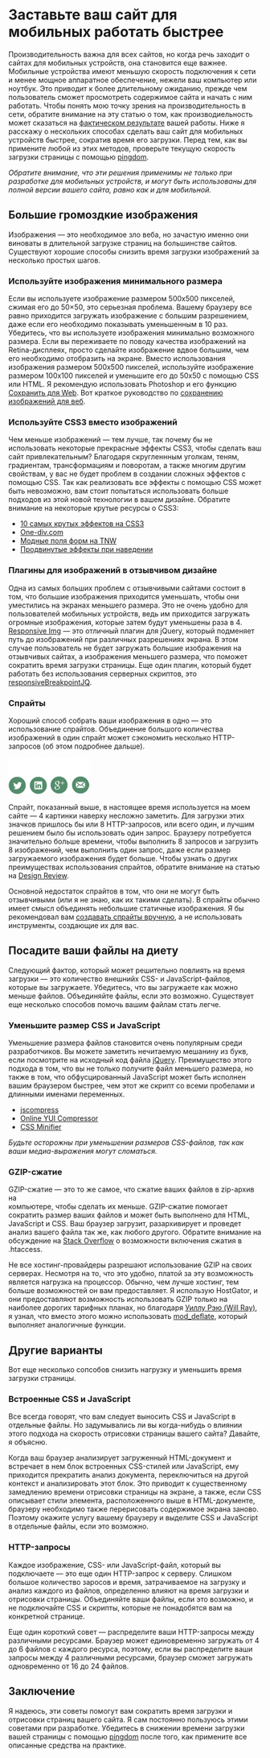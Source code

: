 # Заставьте ваш сайт для мобильных работать быстрее

Производительность важна для всех сайтов, но когда речь заходит о сайтах для 
мобильных устройств, она становится еще важнее. Мобильные устройства имеют 
меньшую скорость подключения к сети и менее мощное аппаратное обеспечение, 
нежели ваш компьютер или ноутбук. Это приводит к более длительному ожиданию, 
прежде чем пользователь сможет просмотреть содержимое сайта и начать с ним 
работать. Чтобы понять мою точку зрения на производительность в сети, обратите 
внимание на эту статью о том, как производиельность может сказаться на 
[фактическом результате][0] вашей работы. Ниже я расскажу о нескольких 
способах сделать ваш сайт для мобильных устройств быстрее, сократив время его 
загрузки. Перед тем, как вы примените любой из этих методов, проверьте текущую 
скорость загрузки страницы с помощью [pingdom][1].

*Обратите внимание, что эти решения применимы не только при разработке для 
мобильных устройств, и могут быть использованы для полной версии вашего сайта, 
равно как и для мобильной.*

## Большие громоздкие изображения

Изображения — это необходимое зло веба, но зачастую именно они виноваты в 
длительной загрузке страниц на большинстве сайтов. Существуют хорошие способы 
снизить время загрузки изображений за несколько простых шагов.

### Используйте изображения минимального размера

Если вы используете изображение размером 500х500 пикселей, сжимая его до 
50×50, это серьезная проблема. Вашему браузеру все равно приходится загружать 
изображение с большим разрешением, даже если его необходимо показывать 
уменьшенным в 10 раз. Убедитесь, что вы используете изображения минимально 
возможного размера. Если вы переживаете по поводу качества изображений на 
Retina-дисплеях, просто сделайте изображение вдвое большим, чем его необходимо 
отобразить на экране. Вместо использования изображения размером 500х500 
пикселей, используйте изображение размером 100х100 пикселей и уменьшите его до 
50х50 с помощью CSS или HTML. Я рекомендую использовать Photoshop и его 
функцию [Сохранить для Web][18]. Вот краткое руководство по 
[сохранению изображений для веб][2].

### Используйте CSS3 вместо изображений

Чем меньше изображений — тем лучше, так почему бы не использовать некоторые 
прекрасные эффекты CSS3, чтобы сделать ваш сайт привлекательным? Благодаря 
скругленнным уголкам, теням, градиентам, трансформациям и поворотам, а также 
многим другим свойствам, у вас не будет проблем в создании сложных эффектов с 
помощью CSS. Так как реализовать все эффекты с помощью CSS может быть 
невозможно, вам стоит попытаться использовать больше подходов из этой новой 
технологии в вашем дизайне. Обратите внимание на некоторые крутые ресурсы о 
CSS3:

* [10 самых крутых эффектов на CSS3][3]
* [One-div.com][4]
* [Модные поля форм на TNW][5]
* [Продвинутые эффекты при наведении][6]

### Плагины для изображений в отзывчивом дизайне

Одна из самых больших проблем с отзывчивыми сайтами состоит в том, что большие 
изображения приходится уменьшать, чтобы они уместились на экранах меньшего 
размера. Это не очень удобно для пользователей мобильных устройств, ведь им 
приходится загружать огромные изображения, которые затем будут уменьшены раза 
в 4. [Responsive Img][7] — это отличный плагин для jQuery, который подменяет 
путь до изображений при различных разрешениях экрана. В этом случае 
пользователь не будет загружать большие изображения на отзывчивых сайтах, а 
изображения меньшего размера, что поможет сократить время загрузки страницы. 
Еще один плагин, который будет работать без использования серверных скриптов, 
это [responsiveBreakpointJQ][8].

### Спрайты

Хороший способ собрать ваши изображения в одно — это использование спрайтов. 
Объединение большого количества изображений в один спрайт может сэкономить 
несколько HTTP-запросов (об этом подробнее дальше).

![Спрайт с иконками социальных сетей][Рисунок 1]

Спрайт, показанный выше, в настоящее время используется на моем сайте — 4 
картинки наверху несложно заметить. Для загрузки этих значков пришлось бы или 
8 HTTP-запросов, или всего один, и лучшим решением было бы использовать один 
запрос. Браузеру потребуется значительно больше времени, чтобы выполнить 8 
запросов и загрузить 8 изображений, чем выполнить один запрос, даже если 
размер загружаемого изображения будет больше. Чтобы узнать о других 
преимуществах использования спрайтов, обратите внимание на статью на 
[Design Review][9].

Основной недостаток спрайтов в том, что они не могут быть отзывчивыми (или я 
не знаю, как их такими сделать). В спрайты обычно имеет смысл объединять 
небольшие статичные изображения. Я бы рекомендовал вам [создавать спрайты 
вручную][10], а не использовать инструменты, создающие их для вас.

## Посадите ваши файлы на диету

Следующий фактор, который может решительно повлиять на время загрузки — это 
количество внешнийх CSS- и JavaScript-файлов, которые вы загружаете. 
Убедитесь, что вы загружаете как можно меньше файлов. Объединяйте файлы, если 
это возможно. Существует еще несколько способов помочь вашим файлам стать 
легче.

### Уменьшите размер CSS и JavaScript

Уменьшение размера файлов становится очень популярным среди разработчиков. Вы 
можете заметить нечитаемую мешанину из букв, если посмотрите на исходный код 
файла [jQuery][11]. Преимущество этого подхода в том, что вы не только 
получите файл меньшего размера, но также в том, что обфусцированный JavaScript 
может быть исполнен вашим браузером быстрее, чем этот же скрипт со всеми 
пробелами и длинными именами переменных.

* [jscompress][12]
* [Online YUI Compressor][13]
* [CSS Minifier][14]

*Будьте осторожны при уменьшении размеров CSS-файлов, так как ваши медиа-выражения могут сломаться.*

### GZIP-сжатие

GZIP-сжатие — это то же самое, что сжатие ваших файлов в zip-архив на  
компьютере, чтобы сделать их меньше. GZIP-сжатие помогает сократить размер 
ваших файлов и может быть выполнено для HTML, JavaScript и CSS. Ваш браузер 
загрузит, разархивирует и проведет анализ вашего файла так же, как любого 
другого. Обратите внимание на обсуждение на [Stack Overflow][15] о возможности 
включения сжатия в .htaccess.

Не все хостинг-провайдеры разрешают использование GZIP на своих серверах. 
Несмотря на то, что это удобно, платой за эту возможность является нагрузка на 
процессор. Обычно, чем лучше хостинг, тем больше возможностей он вам 
предоставляет. Я использую HostGator, и они предоставляют возможность 
использовать GZIP только на наиболее дорогих тарифных планах, но благодаря 
[Уиллу Рэю (Will Ray)][16], я узнал, что вместо этого можно использовать 
[mod_deflate][17], который выполняет аналогичные функции.

## Другие варианты

Вот еще несколько сопсобов снизить нагрузку и уменьшить время загрузки 
страницы.

### Встроенные CSS и JavaScript

Все всегда говорят, что вам следует выносить CSS и JavaScript в отдельные 
файлы. Но задумывались ли вы когда-нибудь о влиянии этого подхода на скорость 
отрисовки страницы вашего сайта? Давайте, я объясню.

Когда ваш браузер анализирует загруженный HTML-документ и встречает в нем блок 
встроенных CSS-стилей или JavaScript, ему приходится прекратить анализ 
документа, переключиться на другой контекст и анализировать этот блок. Это 
приводит к существенному замедлению времени отрисовки страницы на экране, а 
также, если CSS описывает стили элемента, расположенного выше в 
HTML-документе, браузеру необходимо также перерисовать содержимое экрана 
заново. Поэтому окажите услугу вашему браузеру и выделите CSS и JavaScript в 
отдельные файлы, если это возможно.

### HTTP-запросы

Каждое изображение, CSS- или JavaScript-файл, который вы подключаете — это еще 
один HTTP-запрос к серверу. Слишком большое количество заросов и время, 
затрачиваемое на загрузку и анализ каждого из файлов, определенно влияют на 
время загрузки и отрисовки страницы. Объединяйте ваши файлы, если это 
возможно, и не подключайте CSS и скрипты, которые не понадобятся вам на 
конкретной странице.

Еще один короткий совет — распределите ваши HTTP-запросы между различными 
ресурсами. Браузер может единовременно загружать от 4 до 6 файлов с каждого 
ресурса, поэтому, если вы распределите ваши запросы между 4 различными 
ресурсами, браузер сможет загружать одновременно от 16 до 24 файлов.

## Заключение

Я надеюсь, эти советы помогут вам сократить время загрузки и отрисовки страниц 
вашего сайта. Я сам постоянно пользуюсь этими советами при разработке. 
Убедитесь в снижении времени загрузки вашей страницы с помощью [pingdom][1] 
после того, как примените все описанные средства на практике.

[0]: http://blog.kissmetrics.com/loading-time/
[1]: http://tools.pingdom.com/fpt/
[2]: http://sixrevisions.com/web_design/comprehensive-guide-saving-images-for-web/
[3]: http://www.webdesignerdepot.com/2012/03/10-of-the-coolest-css-css3-effects-10-of-the-coolest-css-css3-effects-10-of-the-coolest-css-and-css3-effects/
[4]: http://one-div.com/
[5]: http://thenextweb.com/dd/2013/02/21/fancy-input-adds-css3-text-effects-to-input-fields-a-gimmick-or-a-chance-to-delight/
[6]: http://codecanyon.net/item/advanced-css3-hover-effects-4/4143438
[7]: http://responsiveimg.com/
[8]: https://github.com/Designer023/responsiveBreakpointJQ
[9]: http://designreviver.com/tips/the-advantages-of-using-css-sprites-along-with-a-few-tips/
[10]: http://mysprit.es/tool
[11]: http://ajax.googleapis.com/ajax/libs/jquery/1.9.1/jquery.min.js
[12]: http://jscompress.com/
[13]: http://refresh-sf.com/yui/
[14]: http://www.cssminifier.com/
[15]: http://stackoverflow.com/questions/2666120/how-can-i-gzip-my-javascript-and-css-files
[16]: http://www.will-ray.com/
[17]: http://support.hostgator.com/articles/specialized-help/technical/apache-htaccess/mod_deflate
[18]: http://www.deke.com/content/photoshop-top-40-feature-34-save-web-and-devices

[Рисунок 1]: img/social-sprite.png

